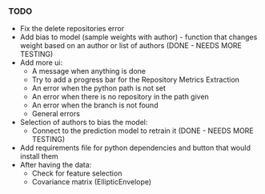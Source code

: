 ### TODO

- Fix the delete repositories error
- Add bias to model (sample weights with author) - function that changes weight based on an author or list of authors (DONE - NEEDS MORE TESTING)
- Add more ui:
  - A message when anything is done
  - Try to add a progress bar for the Repository Metrics Extraction
  - An error when the python path is not set
  - An error when there is no repository in the path given
  - An error when the branch is not found
  - General errors
- Selection of authors to bias the model:
  - Connect to the prediction model to retrain it (DONE - NEEDS MORE TESTING)
- Add requirements file for python dependencies and button that would install them
- After having the data:
  - Check for feature selection
  - Covariance matrix (EllipticEnvelope)